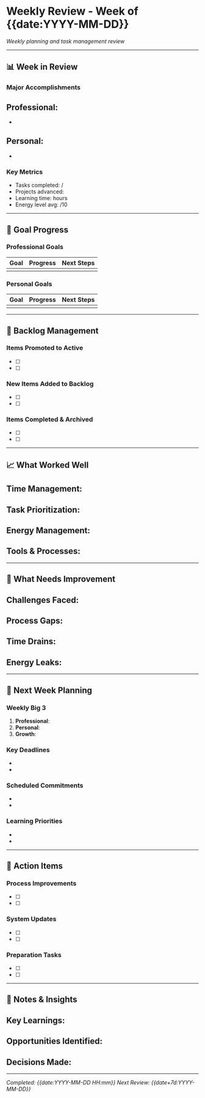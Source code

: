 # Weekly Review - Week of {{date:YYYY-MM-DD}}

*Weekly planning and task management review*

---

## 📊 Week in Review

### Major Accomplishments
**Professional:**
- 
- 

**Personal:**
- 
- 

### Key Metrics
- Tasks completed: /
- Projects advanced: 
- Learning time: hours
- Energy level avg: /10

---

## 🎯 Goal Progress

### Professional Goals
| Goal | Progress | Next Steps |
|------|----------|------------|
|      |          |            |

### Personal Goals  
| Goal | Progress | Next Steps |
|------|----------|------------|
|      |          |            |

---

## 🔄 Backlog Management

### Items Promoted to Active
- [ ] 
- [ ] 

### New Items Added to Backlog
- [ ] 
- [ ] 

### Items Completed & Archived
- [ ] 
- [ ] 

---

## 📈 What Worked Well

**Time Management:**
- 

**Task Prioritization:**
- 

**Energy Management:**
- 

**Tools & Processes:**
- 

---

## 🔧 What Needs Improvement

**Challenges Faced:**
- 

**Process Gaps:**
- 

**Time Drains:**
- 

**Energy Leaks:**
- 

---

## 📅 Next Week Planning

### Weekly Big 3
1. **Professional**: 
2. **Personal**: 
3. **Growth**: 

### Key Deadlines
- 
- 

### Scheduled Commitments
- 
- 

### Learning Priorities
- 
- 

---

## 🎪 Action Items

### Process Improvements
- [ ] 
- [ ] 

### System Updates
- [ ] 
- [ ] 

### Preparation Tasks
- [ ] 
- [ ] 

---

## 📝 Notes & Insights

**Key Learnings:**
- 

**Opportunities Identified:**
- 

**Decisions Made:**
- 

---

*Completed: {{date:YYYY-MM-DD HH:mm}}*
*Next Review: {{date+7d:YYYY-MM-DD}}*